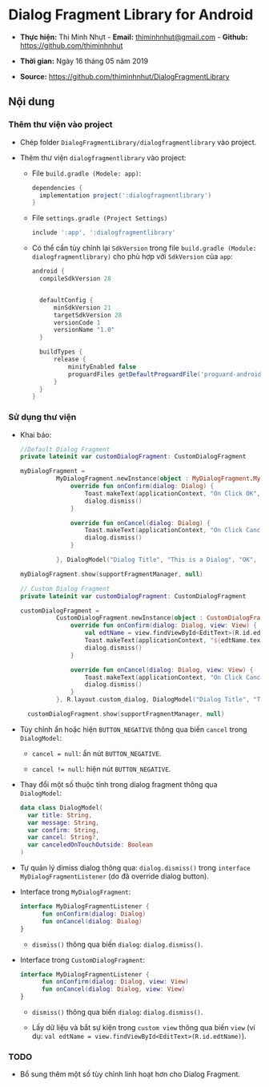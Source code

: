 # Dialog Fragment Library for Android

* **Thực hiện:** Thi Minh Nhựt - **Email:** <thiminhnhut@gmail.com> - **Github:** <https://github.com/thiminhnhut>

* **Thời gian:** Ngày 16 tháng 05 năm 2019

* **Source:** <https://github.com/thiminhnhut/DialogFragmentLibrary>

## Nội dung

### Thêm thư viện vào project

* Chép folder `DialogFragmentLibrary/dialogfragmentlibrary` vào project.

* Thêm thư viện `dialogfragmentlibrary` vào project:

  * File `build.gradle (Modele: app)`:

    ```Groovy
    dependencies {
      implementation project(':dialogfragmentlibrary')
    }
    ```
  
  * File `settings.gradle (Project Settings)`

    ```Groovy
    include ':app', ':dialogfragmentlibrary'
    ```

  * Có thể cần tùy chỉnh lại `SdkVersion` trong file `build.gradle (Module: dialogfragmentlibrary)` cho phù hợp với `SdkVersion` của ``app``:

    ```Groovy
    android {
      compileSdkVersion 28


      defaultConfig {
          minSdkVersion 21
          targetSdkVersion 28
          versionCode 1
          versionName "1.0"
      }

      buildTypes {
          release {
              minifyEnabled false
              proguardFiles getDefaultProguardFile('proguard-android-optimize.txt'), 'proguard-rules.pro'
          }
      }
    }
    ```

### Sử dụng thư viện

* Khai báo:

  ```kotlin
  //Default Dialog Fragment
  private lateinit var customDialogFragment: CustomDialogFragment

  myDialogFragment =
            MyDialogFragment.newInstance(object : MyDialogFragment.MyDialogFragmentListener {
                override fun onConfirm(dialog: Dialog) {
                    Toast.makeText(applicationContext, "On Click OK", Toast.LENGTH_SHORT).show()
                    dialog.dismiss()
                }

                override fun onCancel(dialog: Dialog) {
                    Toast.makeText(applicationContext, "On Click Cancel", Toast.LENGTH_SHORT).show()
                    dialog.dismiss()
                }

            }, DialogModel("Dialog Title", "This is a Dialog", "OK", null, false))

  myDialogFragment.show(supportFragmentManager, null)

  // Custom Dialog Fragment
  private lateinit var customDialogFragment: CustomDialogFragment

  customDialogFragment =
            CustomDialogFragment.newInstance(object : CustomDialogFragment.MyDialogFragmentListener {
                override fun onConfirm(dialog: Dialog, view: View) {
                    val edtName = view.findViewById<EditText>(R.id.edtName)
                    Toast.makeText(applicationContext, "${edtName.text}", Toast.LENGTH_SHORT).show()
                    dialog.dismiss()
                }

                override fun onCancel(dialog: Dialog, view: View) {
                    Toast.makeText(applicationContext, "On Click Cancel", Toast.LENGTH_SHORT).show()
                    dialog.dismiss()
                }
            }, R.layout.custom_dialog, DialogModel("Dialog Title", "This is a Dialog", "OK", null, false))

    customDialogFragment.show(supportFragmentManager, null)
  ```

* Tùy chỉnh ẩn hoặc hiện `BUTTON_NEGATIVE` thông qua biến `cancel` trong `DialogModel`:

  * `cancel = null`: ẩn nút `BUTTON_NEGATIVE`.

  * `cancel != null`: hiện nút `BUTTON_NEGATIVE`.

* Thay đổi một số thuộc tính trong dialog fragment thông qua `DialogModel`:

  ```kotlin
  data class DialogModel(
    var title: String,
    var message: String,
    var confirm: String,
    var cancel: String?,
    var canceledOnTouchOutside: Boolean
  )
  ```

* Tự quản lý dimiss dialog thông qua: `dialog.dismiss()` trong `interface MyDialogFragmentListener` (do đã override dialog button).

* Interface trong `MyDialogFragment`:

  ```kotlin
  interface MyDialogFragmentListener {
        fun onConfirm(dialog: Dialog)
        fun onCancel(dialog: Dialog)
  }
  ```

  * `dismiss()` thông qua biến `dialog`: `dialog.dismiss()`.

* Interface trong `CustomDialogFragment`:

  ```kotlin
  interface MyDialogFragmentListener {
        fun onConfirm(dialog: Dialog, view: View)
        fun onCancel(dialog: Dialog, view: View)
  }
  ```

  * `dismiss()` thông qua biến `dialog`: `dialog.dismiss()`.

  * Lấy dữ liệu và bắt sự kiện trong `custom view` thông qua biến `view` (ví dụ: `val edtName = view.findViewById<EditText>(R.id.edtName)`).

### TODO

* Bổ sung thêm một số tùy chỉnh linh hoạt hơn cho Dialog Fragment.